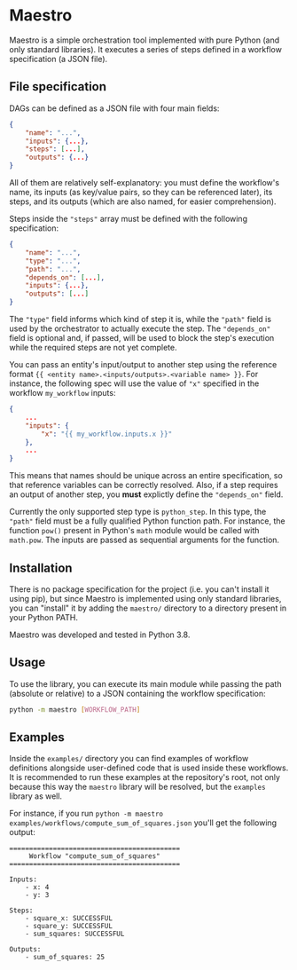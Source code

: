 # Maestro

Maestro is a simple orchestration tool implemented with pure Python (and only
standard libraries). It executes a series of steps defined in a workflow specification
(a JSON file).

## File specification

DAGs can be defined as a JSON file with four main fields:

```json
{
    "name": "...",
    "inputs": {...},
    "steps": [...],
    "outputs": {...}
}
```

All of them are relatively self-explanatory: you must define the workflow's name, its
inputs (as key/value pairs, so they can be referenced later), its steps, and its outputs
(which are also named, for easier comprehension).

Steps inside the `"steps"` array must be defined with the following specification:

```json
{
    "name": "...",
    "type": "...",
    "path": "...",
    "depends_on": [...],
    "inputs": {...},
    "outputs": [...]
}
```

The `"type"` field informs which kind of step it is, while the `"path"` field is used by
the orchestrator to actually execute the step. The `"depends_on"` field is optional and,
if passed, will be used to block the step's execution while the required steps are not
yet complete.

You can pass an entity's input/output to another step using the reference format
`{{ <entity name>.<inputs/outputs>.<variable name> }}`. For instance, the following
spec will use the value of `"x"` specified in the workflow `my_workflow` inputs:

```json
{
    ...
    "inputs": {
        "x": "{{ my_workflow.inputs.x }}"
    },
    ...
}
```

This means that names should be unique across an entire specification, so that reference
variables can be correctly resolved. Also, if a step requires an output of another step,
you **must** explictly define the `"depends_on"` field.

Currently the only supported step type is `python_step`. In this type, the `"path"` field
must be a fully qualified Python function path. For instance, the function `pow()` present
in Python's `math` module would be called with `math.pow`. The inputs are passed as
sequential arguments for the function.

## Installation

There is no package specification for the project (i.e. you can't install it using pip),
but since Maestro is implemented using only standard libraries, you can "install" it by
adding the `maestro/` directory to a directory present in your Python PATH.

Maestro was developed and tested in Python 3.8.

## Usage

To use the library, you can execute its main module while passing the path (absolute or
relative) to a JSON containing the workflow specification:

```bash
python -m maestro [WORKFLOW_PATH]
```

## Examples

Inside the `examples/` directory you can find examples of workflow definitions alongside
user-defined code that is used inside these workflows. It is recommended to run these
examples at the repository's root, not only because this way the `maestro` library will
be resolved, but the `examples` library as well.

For instance, if you run `python -m maestro examples/workflows/compute_sum_of_squares.json`
you'll get the following output:

```
===========================================
     Workflow "compute_sum_of_squares"
===========================================

Inputs:
    - x: 4
    - y: 3

Steps:
    - square_x: SUCCESSFUL
    - square_y: SUCCESSFUL
    - sum_squares: SUCCESSFUL

Outputs:
    - sum_of_squares: 25
```
